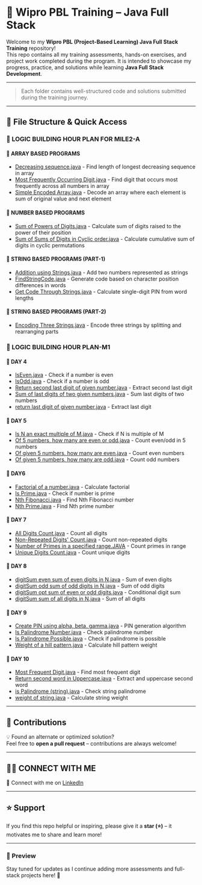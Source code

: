 # 🚀 Wipro PBL Training – Java Full Stack

Welcome to my **Wipro PBL (Project-Based Learning) Java Full Stack Training** repository!  
This repo contains all my training assessments, hands-on exercises, and project work completed during the program. It is intended to showcase my progress, practice, and solutions while learning **Java Full Stack Development**.

---



> Each folder contains well-structured code and solutions submitted during the training journey.

---

## 📁 File Structure & Quick Access

### 📁 LOGIC BUILDING HOUR PLAN FOR MILE2-A

#### 📁 ARRAY BASED PROGRAMS
- [Decreasing sequence.java](LOGIC%20BUILDING%20HOUR%20PLAN%20FOR%20MILE2-A/ARRAY%20BASED%20PROGRAMS/Decreasing%20sequence.java) - Find length of longest decreasing sequence in array
- [Most Frequently Occurring Digit.java](LOGIC%20BUILDING%20HOUR%20PLAN%20FOR%20MILE2-A/ARRAY%20BASED%20PROGRAMS/Most%20Frequently%20Occurring%20Digit.java) - Find digit that occurs most frequently across all numbers in array
- [Simple Encoded Array.java](LOGIC%20BUILDING%20HOUR%20PLAN%20FOR%20MILE2-A/ARRAY%20BASED%20PROGRAMS/Simple%20Encoded%20Array.java) - Decode an array where each element is sum of original value and next element

#### 📁 NUMBER BASED PROGRAMS
- [Sum of Powers of Digits.java](LOGIC%20BUILDING%20HOUR%20PLAN%20FOR%20MILE2-A/NUMBER%20BASED%20PROGRAMS/Sum%20of%20Powers%20of%20Digits.java) - Calculate sum of digits raised to the power of their position
- [Sum of Sums of Digits in Cyclic order.java](LOGIC%20BUILDING%20HOUR%20PLAN%20FOR%20MILE2-A/NUMBER%20BASED%20PROGRAMS/Sum%20of%20Sums%20of%20Digits%20in%20Cyclic%20order.java) - Calculate cumulative sum of digits in cyclic permutations

#### 📁 STRING BASED PROGRAMS (PART-1)
- [Addition using Strings.java](LOGIC%20BUILDING%20HOUR%20PLAN%20FOR%20MILE2-A/STRING%20BASED%20PROGRAMS%20(PART-1)/Addition%20using%20Strings.java) - Add two numbers represented as strings
- [FindStringCode.java](LOGIC%20BUILDING%20HOUR%20PLAN%20FOR%20MILE2-A/STRING%20BASED%20PROGRAMS%20(PART-1)/FindStringCode.java) - Generate code based on character position differences in words
- [Get Code Through Strings.java](LOGIC%20BUILDING%20HOUR%20PLAN%20FOR%20MILE2-A/STRING%20BASED%20PROGRAMS%20(PART-1)/Get%20Code%20Through%20Strings.java) - Calculate single-digit PIN from word lengths

#### 📁 STRING BASED PROGRAMS (PART-2)
- [Encoding Three Strings.java](LOGIC%20BUILDING%20HOUR%20PLAN%20FOR%20MILE2-A/STRING%20BASED%20PROGRAMS%20(PART-2)/Encoding%20Three%20Strings.java) - Encode three strings by splitting and rearranging parts

### 📁 LOGIC BUILDING HOUR PLAN-M1

#### 📁 DAY 4
- [IsEven.java](LOGIC%20BUILDING%20HOUR%20PLAN-M1/DAY%204/IsEven.java) - Check if a number is even
- [IsOdd.java](LOGIC%20BUILDING%20HOUR%20PLAN-M1/DAY%204/IsOdd.java) - Check if a number is odd
- [Return second last digit of given number.java](LOGIC%20BUILDING%20HOUR%20PLAN-M1/DAY%204/Return%20second%20last%20digit%20of%20given%20number.java) - Extract second last digit
- [Sum of last digits of two given numbers.java](LOGIC%20BUILDING%20HOUR%20PLAN-M1/DAY%204/Sum%20of%20last%20digits%20of%20two%20given%20numbers.java) - Sum last digits of two numbers
- [return last digit of given number.java](LOGIC%20BUILDING%20HOUR%20PLAN-M1/DAY%204/return%20last%20digit%20of%20given%20number.java) - Extract last digit

#### 📁 DAY 5
- [Is N an exact multiple of M.java](LOGIC%20BUILDING%20HOUR%20PLAN-M1/DAY%205/Is%20N%20an%20exact%20multiple%20of%20M.java) - Check if N is multiple of M
- [Of 5 numbers, how many are even or odd.java](LOGIC%20BUILDING%20HOUR%20PLAN-M1/DAY%205/Of%205%20numbers,%20how%20many%20are%20even%20or%20odd.java) - Count even/odd in 5 numbers
- [Of given 5 numbers, how many are even.java](LOGIC%20BUILDING%20HOUR%20PLAN-M1/DAY%205/Of%20given%205%20numbers,%20how%20many%20are%20even.java) - Count even numbers
- [Of given 5 numbers, how many are odd.java](LOGIC%20BUILDING%20HOUR%20PLAN-M1/DAY%205/Of%20given%205%20numbers,%20how%20many%20are%20odd.java) - Count odd numbers

#### 📁 DAY6
- [Factorial of a number.java](LOGIC%20BUILDING%20HOUR%20PLAN-M1/DAY6/Factorial%20of%20a%20number.java) - Calculate factorial
- [Is Prime.java](LOGIC%20BUILDING%20HOUR%20PLAN-M1/DAY6/Is%20Prime.java) - Check if number is prime
- [Nth Fibonacci.java](LOGIC%20BUILDING%20HOUR%20PLAN-M1/DAY6/Nth%20Fibonacci.java) - Find Nth Fibonacci number
- [Nth Prime.java](LOGIC%20BUILDING%20HOUR%20PLAN-M1/DAY6/Nth%20Prime.java) - Find Nth prime number

#### 📁 DAY 7
- [All Digits Count.java](LOGIC%20BUILDING%20HOUR%20PLAN-M1/DAY%207/All%20Digits%20Count.java) - Count all digits
- [Non-Repeated Digits' Count.java](LOGIC%20BUILDING%20HOUR%20PLAN-M1/DAY%207/Non-Repeated%20Digits'%20Count.java) - Count non-repeated digits
- [Number of Primes in a specified range.JAVA](LOGIC%20BUILDING%20HOUR%20PLAN-M1/DAY%207/Number%20of%20Primes%20in%20a%20specified%20range.JAVA) - Count primes in range
- [Unique Digits Count.java](LOGIC%20BUILDING%20HOUR%20PLAN-M1/DAY%207/Unique%20Digits%20Count.java) - Count unique digits

#### 📁 DAY 8
- [digitSum even sum of even digits in N.java](LOGIC%20BUILDING%20HOUR%20PLAN-M1/DAY%208/digitSum%20even%20sum%20of%20even%20digits%20in%20N.java) - Sum of even digits
- [digitSum odd sum of odd digits in N.java](LOGIC%20BUILDING%20HOUR%20PLAN-M1/DAY%208/digitSum%20odd%20sum%20of%20odd%20digits%20in%20N.java) - Sum of odd digits
- [digitSum opt sum of even or odd digits.java](LOGIC%20BUILDING%20HOUR%20PLAN-M1/DAY%208/digitSum%20opt%20sum%20of%20even%20or%20odd%20digits.java) - Conditional digit sum
- [digitSum sum of all digits in N.java](LOGIC%20BUILDING%20HOUR%20PLAN-M1/DAY%208/digitSum%20sum%20of%20all%20digits%20in%20N.java) - Sum of all digits

#### 📁 DAY 9
- [Create PIN using alpha, beta, gamma.java](LOGIC%20BUILDING%20HOUR%20PLAN-M1/DAY%209/Create%20PIN%20using%20alpha,%20beta,%20gamma.java) - PIN generation algorithm
- [Is Palindrome Number.java](LOGIC%20BUILDING%20HOUR%20PLAN-M1/DAY%209/Is%20Palindrome%20Number.java) - Check palindrome number
- [Is Palindrome Possible.java](LOGIC%20BUILDING%20HOUR%20PLAN-M1/DAY%209/Is%20Palindrome%20Possible.java) - Check if palindrome is possible
- [Weight of a hill pattern.java](LOGIC%20BUILDING%20HOUR%20PLAN-M1/DAY%209/Weight%20of%20a%20hill%20pattern.java) - Calculate hill pattern weight

#### 📁 DAY 10
- [Most Frequent Digit.java](LOGIC%20BUILDING%20HOUR%20PLAN-M1/DAY%2010/Most%20Frequent%20Digit.java) - Find most frequent digit
- [Return second word in Uppercase.java](LOGIC%20BUILDING%20HOUR%20PLAN-M1/DAY%2010/Return%20second%20word%20in%20Uppercase.java) - Extract and uppercase second word
- [is Palindrome (string).java](LOGIC%20BUILDING%20HOUR%20PLAN-M1/DAY%2010/is%20Palindrome%20(string).java) - Check string palindrome
- [weight of string.java](LOGIC%20BUILDING%20HOUR%20PLAN-M1/DAY%2010/weight%20of%20string.java) - Calculate string weight

---

## 🔄 Contributions
💡 Found an alternate or optimized solution?  
Feel free to **open a pull request** – contributions are always welcome!  

---

## 👨‍💻 CONNECT WITH ME 

📌 Connect with me on [LinkedIn](https://www.linkedin.com/in/manideep-reddy-eevuri-661659268/)  

---

## ⭐ Support
If you find this repo helpful or inspiring, please give it a **star (⭐)** – it motivates me to share and learn more!  

---

### 📸 Preview
Stay tuned for updates as I continue adding more assessments and full-stack projects here! 🚀